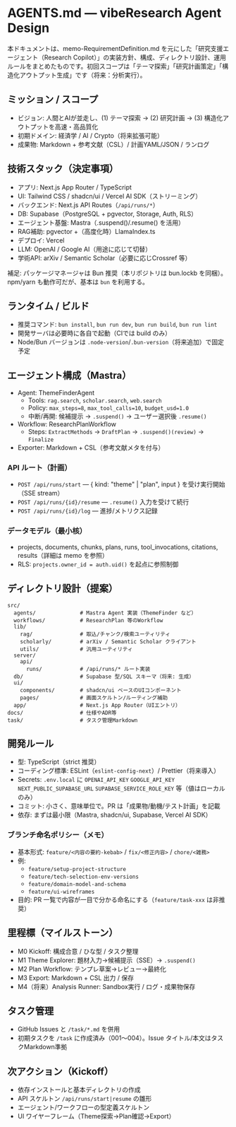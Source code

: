 # AGENTS.md — vibeResearch Agent Design

本ドキュメントは、memo-RequirementDefinition.md を元にした「研究支援エージェント（Research Copilot）」の実装方針、構成、ディレクトリ設計、運用ルールをまとめたものです。初回スコープは「テーマ探索」「研究計画策定」「構造化アウトプット生成」です（将来：分析実行）。

## ミッション / スコープ
- ビジョン: 人間とAIが並走し、(1) テーマ探索 → (2) 研究計画 → (3) 構造化アウトプットを高速・高品質化
- 初期ドメイン: 経済学 / AI / Crypto（将来拡張可能）
- 成果物: Markdown + 参考文献（CSL）/ 計画YAML/JSON / ランログ

## 技術スタック（決定事項）
- アプリ: Next.js App Router / TypeScript
- UI: Tailwind CSS / shadcn/ui / Vercel AI SDK（ストリーミング）
- バックエンド: Next.js API Routes（`/api/runs/*`）
- DB: Supabase（PostgreSQL + pgvector, Storage, Auth, RLS）
- エージェント基盤: Mastra（.suspend()/.resume() を活用）
- RAG補助: pgvector +（高度化時）LlamaIndex.ts
- デプロイ: Vercel
- LLM: OpenAI / Google AI（用途に応じて切替）
- 学術API: arXiv / Semantic Scholar（必要に応じCrossref 等）

補足: パッケージマネージャは Bun 推奨（本リポジトリは bun.lockb を同梱）。npm/yarn も動作可だが、基本は `bun` を利用する。

## ランタイム / ビルド
- 推奨コマンド: `bun install`, `bun run dev`, `bun run build`, `bun run lint`
- 開発サーバは必要時に各自で起動（CIでは build のみ）
- Node/Bun バージョンは `.node-version`/`.bun-version`（将来追加）で固定予定

## エージェント構成（Mastra）
- Agent: ThemeFinderAgent
  - Tools: `rag.search`, `scholar.search`, `web.search`
  - Policy: `max_steps=8`, `max_tool_calls=10`, `budget_usd=1.0`
  - 中断/再開: 候補提示 → `.suspend()` → ユーザー選択後 `.resume()`
- Workflow: ResearchPlanWorkflow
  - Steps: `ExtractMethods` → `DraftPlan` → `.suspend()(review)` → `Finalize`
- Exporter: Markdown + CSL（参考文献メタを付与）

### API ルート（計画）
- `POST /api/runs/start` — { kind: "theme" | "plan", input } を受け実行開始（SSE stream）
- `POST /api/runs/{id}/resume` — `.resume()` 入力を受けて続行
- `POST /api/runs/{id}/log` — 進捗/メトリクス記録

### データモデル（最小核）
- projects, documents, chunks, plans, runs, tool_invocations, citations, results（詳細は memo を参照）
- RLS: `projects.owner_id = auth.uid()` を起点に参照制御

## ディレクトリ設計（提案）
```
src/
  agents/              # Mastra Agent 実装（ThemeFinder など）
  workflows/           # ResearchPlan 等のWorkflow
  lib/
    rag/               # 取込/チャンク/検索ユーティリティ
    scholarly/         # arXiv / Semantic Scholar クライアント
    utils/             # 汎用ユーティリティ
  server/
    api/
      runs/            # /api/runs/* ルート実装
  db/                  # Supabase 型/SQL スキーマ（将来: 生成）
  ui/
    components/        # shadcn/ui ベースのUIコンポーネント
    pages/             # 画面スケルトン/ルーティング補助
  app/                 # Next.js App Router（UIエントリ）
docs/                  # 仕様やADR等
task/                  # タスク管理Markdown
```

## 開発ルール
- 型: TypeScript（strict 推奨）
- コーディング標準: ESLint（`eslint-config-next`）/ Prettier（将来導入）
- Secrets: `.env.local` に `OPENAI_API_KEY` `GOOGLE_API_KEY` `NEXT_PUBLIC_SUPABASE_URL` `SUPABASE_SERVICE_ROLE_KEY` 等（値はローカルのみ）
- コミット: 小さく、意味単位で。PR は「成果物/動機/テスト計画」を記載
- 依存: まずは最小限（Mastra, shadcn/ui, Supabase, Vercel AI SDK）

### ブランチ命名ポリシー（メモ）
- 基本形式: `feature/<内容の要約-kebab>` / `fix/<修正内容>` / `chore/<雑務>`
- 例:
  - `feature/setup-project-structure`
  - `feature/tech-selection-env-versions`
  - `feature/domain-model-and-schema`
  - `feature/ui-wireframes`
- 目的: PR 一覧で内容が一目で分かる命名にする（`feature/task-xxx` は非推奨）

## 里程標（マイルストーン）
- M0 Kickoff: 構成合意 / ひな型 / タスク整理
- M1 Theme Explorer: 題材入力→候補提示（SSE）→ `.suspend()`
- M2 Plan Workflow: テンプレ草案→レビュー→最終化
- M3 Export: Markdown + CSL 出力 / 保存
- M4（将来）Analysis Runner: Sandbox実行 / ログ・成果物保存

## タスク管理
- GitHub Issues と `/task/*.md` を併用
- 初期タスクを `/task` に作成済み（001〜004）。Issue タイトル/本文はタスクMarkdown準拠

## 次アクション（Kickoff）
- 依存インストールと基本ディレクトリの作成
- API スケルトン `/api/runs/start|resume` の雛形
- エージェント/ワークフローの型定義スケルトン
- UI ワイヤーフレーム（Theme探索→Plan確認→Export）

